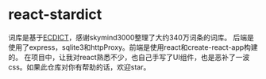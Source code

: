 # react-stardict
词库是基于[ECDICT](https://github.com/skywind3000/ECDICT)，感谢skymind3000整理了大约340万词条的词库。
后端是使用了express，sqlite3和httpProxy。前端是使用react和create-react-app构建的。
在项目中，让我对react熟悉不少，也自己手写了UI组件，也是恶补了一波css。如果此仓库对你有帮助的话，欢迎star。
